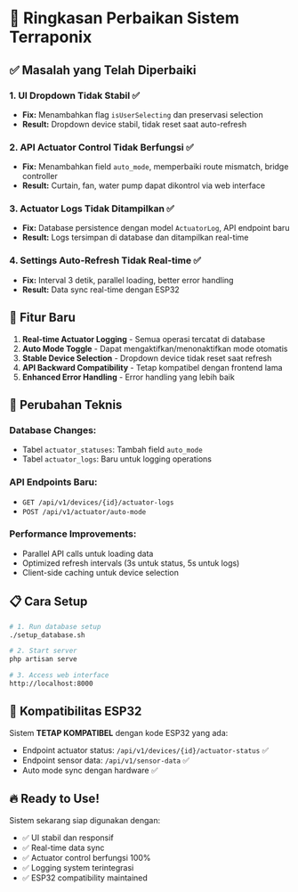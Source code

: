 # 🎯 Ringkasan Perbaikan Sistem Terraponix

## ✅ Masalah yang Telah Diperbaiki

### 1. **UI Dropdown Tidak Stabil** ✅
- **Fix:** Menambahkan flag `isUserSelecting` dan preservasi selection
- **Result:** Dropdown device stabil, tidak reset saat auto-refresh

### 2. **API Actuator Control Tidak Berfungsi** ✅
- **Fix:** Menambahkan field `auto_mode`, memperbaiki route mismatch, bridge controller
- **Result:** Curtain, fan, water pump dapat dikontrol via web interface

### 3. **Actuator Logs Tidak Ditampilkan** ✅
- **Fix:** Database persistence dengan model `ActuatorLog`, API endpoint baru
- **Result:** Logs tersimpan di database dan ditampilkan real-time

### 4. **Settings Auto-Refresh Tidak Real-time** ✅
- **Fix:** Interval 3 detik, parallel loading, better error handling
- **Result:** Data sync real-time dengan ESP32

## 🚀 Fitur Baru

1. **Real-time Actuator Logging** - Semua operasi tercatat di database
2. **Auto Mode Toggle** - Dapat mengaktifkan/menonaktifkan mode otomatis  
3. **Stable Device Selection** - Dropdown device tidak reset saat refresh
4. **API Backward Compatibility** - Tetap kompatibel dengan frontend lama
5. **Enhanced Error Handling** - Error handling yang lebih baik

## 🔧 Perubahan Teknis

### Database Changes:
- Tabel `actuator_statuses`: Tambah field `auto_mode`
- Tabel `actuator_logs`: Baru untuk logging operations

### API Endpoints Baru:
- `GET /api/v1/devices/{id}/actuator-logs`
- `POST /api/v1/actuator/auto-mode`

### Performance Improvements:
- Parallel API calls untuk loading data
- Optimized refresh intervals (3s untuk status, 5s untuk logs)
- Client-side caching untuk device selection

## 📋 Cara Setup

```bash
# 1. Run database setup
./setup_database.sh

# 2. Start server
php artisan serve

# 3. Access web interface
http://localhost:8000
```

## 🎯 Kompatibilitas ESP32

Sistem **TETAP KOMPATIBEL** dengan kode ESP32 yang ada:
- Endpoint actuator status: `/api/v1/devices/{id}/actuator-status` ✅
- Endpoint sensor data: `/api/v1/sensor-data` ✅  
- Auto mode sync dengan hardware ✅

## 🔥 Ready to Use!

Sistem sekarang siap digunakan dengan:
- ✅ UI stabil dan responsif
- ✅ Real-time data sync
- ✅ Actuator control berfungsi 100%
- ✅ Logging system terintegrasi
- ✅ ESP32 compatibility maintained